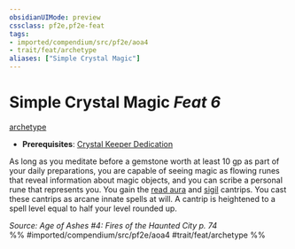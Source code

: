 ```yaml
---
obsidianUIMode: preview
cssclass: pf2e,pf2e-feat
tags:
- imported/compendium/src/pf2e/aoa4
- trait/feat/archetype
aliases: ["Simple Crystal Magic"]
---
```

# Simple Crystal Magic  *Feat 6*  
[archetype](archetype.md)  

- **Prerequisites**: [Crystal Keeper Dedication](crystal-keeper-dedication-aoa4.md)

As long as you meditate before a gemstone worth at least 10 gp as part of your daily preparations, you are capable of seeing magic as flowing runes that reveal information about magic objects, and you can scribe a personal rune that represents you. You gain the [read aura](../spells/read-aura.md) and [sigil](../spells/sigil.md) cantrips. You cast these cantrips as arcane innate spells at will. A cantrip is heightened to a spell level equal to half your level rounded up.

*Source: Age of Ashes #4: Fires of the Haunted City p. 74*  
%% #imported/compendium/src/pf2e/aoa4 #trait/feat/archetype %%